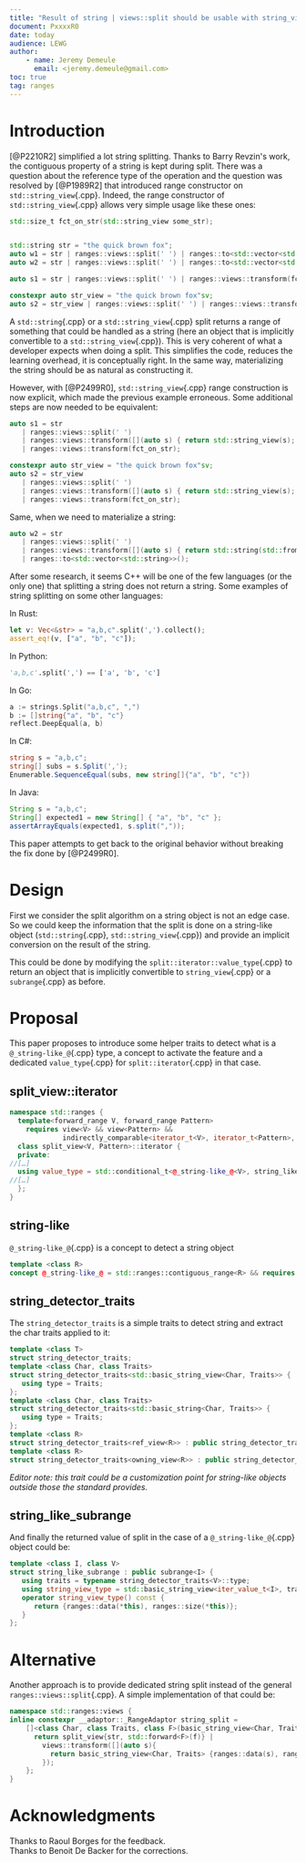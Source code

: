 ```yaml
---
title: "Result of string | views::split should be usable with string_view"
document: PxxxxR0
date: today
audience: LEWG
author:
    - name: Jeremy Demeule
      email: <jeremy.demeule@gmail.com>
toc: true
tag: ranges
---
```


# Introduction

[@P2210R2] simplified a lot string splitting.
Thanks to Barry Revzin's work, the contiguous property of a string is kept during split.
There was a question about the reference type of the operation and the question was resolved by [@P1989R2] that introduced range constructor on `std::string_view`{.cpp}.
Indeed, the range constructor of `std::string_view`{.cpp} allows very simple usage like these ones:

```cpp
std::size_t fct_on_str(std::string_view some_str);


std::string str = "the quick brown fox";
auto w1 = str | ranges::views::split(' ') | ranges::to<std::vector<std::string_view>>();
auto w2 = str | ranges::views::split(' ') | ranges::to<std::vector<std::string>>();

auto s1 = str | ranges::views::split(' ') | ranges::views::transform(fct_on_str);

constexpr auto str_view = "the quick brown fox"sv;
auto s2 = str_view | ranges::views::split(' ') | ranges::views::transform(fct_on_str);
```

A `std::string`{.cpp} or a `std::string_view`{.cpp} split returns a range of something that could be handled as a string (here an object that is implicitly convertible to a `std::string_view`{.cpp}).
This is very coherent of what a developer expects when doing a split.
This simplifies the code, reduces the learning overhead, it is conceptually right.
In the same way, materializing the string should be as natural as constructing it.

However, with [@P2499R0], `std::string_view`{.cpp} range construction is now explicit, which made the previous example erroneous. Some additional steps are now needed to be equivalent:

```cpp
auto s1 = str
   | ranges::views::split(' ')
   | ranges::views::transform([](auto s) { return std::string_view(s); })
   | ranges::views::transform(fct_on_str);

constexpr auto str_view = "the quick brown fox"sv;
auto s2 = str_view
   | ranges::views::split(' ')
   | ranges::views::transform([](auto s) { return std::string_view(s); })
   | ranges::views::transform(fct_on_str);
```

Same, when we need to materialize a string:
```cpp
auto w2 = str 
   | ranges::views::split(' ')
   | ranges::views::transform([](auto s) { return std::string(std::from_range_t{}, s); })
   | ranges::to<std::vector<std::string>>();
```

After some research, it seems C++ will be one of the few languages (or the only one) that splitting a string does not return a string.
Some examples of string splitting on some other languages:

In Rust:
```rust
let v: Vec<&str> = "a,b,c".split(',').collect();
assert_eq!(v, ["a", "b", "c"]);
```

In Python:
```python
'a,b,c'.split(',') == ['a', 'b', 'c']
```

In Go:
```go
a := strings.Split("a,b,c", ",")
b := []string{"a", "b", "c"}
reflect.DeepEqual(a, b)
```

In C#:
```C#
string s = "a,b,c";
string[] subs = s.Split(',');
Enumerable.SequenceEqual(subs, new string[]{"a", "b", "c"})
```

In Java:
```Java
String s = "a,b,c";
String[] expected1 = new String[] { "a", "b", "c" };
assertArrayEquals(expected1, s.split(","));
```

This paper attempts to get back to the original behavior without breaking the fix done by [@P2499R0].

# Design

First we consider the split algorithm on a string object is not an edge case. So we could keep the information that the split is done on a string-like object (`std::string`{.cpp}, `std::string_view`{.cpp}) and provide an implicit conversion on the result of the string.

This could be done by modifying the `split::iterator::value_type`{.cpp} to return an object that is implicitly convertible to `string_view`{.cpp} or a `subrange`{.cpp} as before.

# Proposal
This paper proposes to introduce some helper traits to detect what is a `@_string-like_@`{.cpp} type, a concept to activate the feature and a dedicated `value_type`{.cpp} for `split::iterator`{.cpp} in that case.

## split_view::iterator

```cpp
namespace std::ranges {
  template<forward_range V, forward_range Pattern>
    requires view<V> && view<Pattern> &&
             indirectly_comparable<iterator_t<V>, iterator_t<Pattern>, ranges::equal_to>
  class split_view<V, Pattern>::iterator {
  private:
//[…]
  using value_type = std::conditional_t<@_string-like_@<V>, string_like_subrange<iterator_v<V>, V>, subrange<iterator_v<V>>>
//[…]
  };
}
```

## string-like
`@_string-like_@`{.cpp} is a concept to detect a string object 
```cpp
template <class R>
concept @_string-like_@ = std::ranges::contiguous_range<R> && requires { typename string_detector_traits<R>::type; };
```

## string_detector_traits
The `string_detector_traits` is a simple traits to detect string and extract the char traits applied to it:
```cpp
template <class T>
struct string_detector_traits;
template <class Char, class Traits>
struct string_detector_traits<std::basic_string_view<Char, Traits>> {
   using type = Traits;
};
template <class Char, class Traits>
struct string_detector_traits<std::basic_string<Char, Traits>> {
   using type = Traits;
};
template <class R>
struct string_detector_traits<ref_view<R>> : public string_detector_traits<R> {};
template <class R>
struct string_detector_traits<owning_view<R>> : public string_detector_traits<R> {};
```

_Editor note: this trait could be a customization point for string-like objects outside those the standard provides._

## string_like_subrange
And finally the returned value of split in the case of a `@_string-like_@`{.cpp} object could be:
```cpp
template <class I, class V>
struct string_like_subrange : public subrange<I> {
   using traits = typename string_detector_traits<V>::type;
   using string_view_type = std::basic_string_view<iter_value_t<I>, traits>;
   operator string_view_type() const {
      return {ranges::data(*this), ranges::size(*this)};
   }
};
```


# Alternative

Another approach is to provide dedicated string split instead of the general `ranges::views::split`{.cpp}.
A simple implementation of that could be:
```cpp
namespace std::ranges::views {
inline constexpr __adaptor::_RangeAdaptor string_split =
    []<class Char, class Traits, class F>(basic_string_view<Char, Traits> str, F&& f) {
      return split_view{str, std::forward<F>(f)} |
        views::transform([](auto s){
          return basic_string_view<Char, Traits> {ranges::data(s), ranges::size(s)};
        });
    };
}
```

# Acknowledgments

Thanks to Raoul Borges for the feedback.<br>
Thanks to Benoit De Backer for the corrections.
